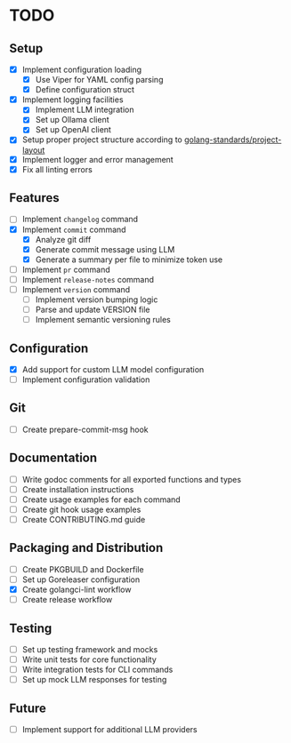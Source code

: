 # TODO

## Setup
- [x] Implement configuration loading
  - [x] Use Viper for YAML config parsing
  - [x] Define configuration struct
- [x] Implement logging facilities
  - [x] Implement LLM integration
  - [x] Set up Ollama client
  - [x] Set up OpenAI client
- [x] Setup proper project structure according to [golang-standards/project-layout](https://github.com/golang-standards/project-layout)
- [x] Implement logger and error management
- [x] Fix all linting errors

## Features
- [ ] Implement `changelog` command
- [x] Implement `commit` command
  - [x] Analyze git diff
  - [x] Generate commit message using LLM
  - [x] Generate a summary per file to minimize token use
- [ ] Implement `pr` command
- [ ] Implement `release-notes` command
- [ ] Implement `version` command
  - [ ] Implement version bumping logic
  - [ ] Parse and update VERSION file
  - [ ] Implement semantic versioning rules

## Configuration
- [x] Add support for custom LLM model configuration
- [ ] Implement configuration validation

## Git
- [ ] Create prepare-commit-msg hook

## Documentation
- [ ] Write godoc comments for all exported functions and types
- [ ] Create installation instructions
- [ ] Create usage examples for each command
- [ ] Create git hook usage examples
- [ ] Create CONTRIBUTING.md guide

## Packaging and Distribution
- [ ] Create PKGBUILD and Dockerfile
- [ ] Set up Goreleaser configuration
- [x] Create golangci-lint workflow
- [ ] Create release workflow

## Testing
- [ ] Set up testing framework and mocks
- [ ] Write unit tests for core functionality
- [ ] Write integration tests for CLI commands
- [ ] Set up mock LLM responses for testing

## Future
- [ ] Implement support for additional LLM providers
